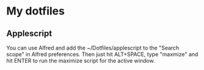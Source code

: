 My dotfiles
===========

Applescript
-----------

You can use Alfred and add the ~/Dotfiles/applescript to the "Search scope" in Alfred preferences. Then just hit ALT+SPACE, type "maxmize" and hit ENTER to run the maximize script for the active window.

